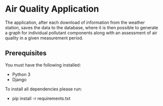 # Air Quality Application
The application, after each download of information from the weather station, saves 
the data to the database, where it is then possible to generate a graph for individual
pollutant components along with an assessment of air quality in a given measurement period. 

## Prerequisites
You must have the following installed:
- Python 3
- Django

To install all dependencies please run:
- pip install -r requirements.txt
